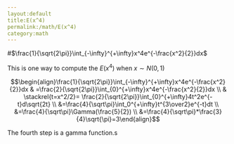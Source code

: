 ```yaml
---
layout:default
title:E(x^4)
permalink:/math/E(x^4)
category:math
---
```


#$\frac{1}{\sqrt{2\pi}}\int_{-\infty}^{+\infty}x^4e^{-\frac{x^2}{2}}dx$

This is one way to compute the $E(x^4)$ when $x\sim N(0,1)$

$$\begin{align}\frac{1}{\sqrt{2\pi}}\int_{-\infty}^{+\infty}x^4e^{-\frac{x^2}{2}}dx & =\frac{2}{\sqrt{2\pi}}\int_{0}^{+\infty}x^4e^{-\frac{x^2}{2}}dx \\ & \stackrel{t=x^2/2}= \frac{2}{\sqrt{2\pi}}\int_{0}^{+\infty}4t^2e^{-t}d\sqrt{2t} \\ &=\frac{4}{\sqrt\pi}\int_0^{+\infty}t^{3\over2}e^{-t}dt \\ &=\frac{4}{\sqrt\pi}\Gamma(\frac{5}{2}) \\ &=\frac{4}{\sqrt\pi}*\frac{3}{4}\sqrt{\pi}=3\end{align}$$

The fourth step is a gamma function.s

